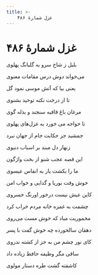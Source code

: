```yaml
---
title: >-
    غزل شمارهٔ ۴۸۶
---
```

# غزل شمارهٔ ۴۸۶

<div class="b" id="bn1"><div class="m1"><p>بلبل ز شاخ سرو به گلبانگ پهلوی</p></div>
<div class="m2"><p>می‌خواند دوش درس مقامات معنوی</p></div></div>
<div class="b" id="bn2"><div class="m1"><p>یعنی بیا که آتش موسی نمود گل</p></div>
<div class="m2"><p>تا از درخت نکته توحید بشنوی</p></div></div>
<div class="b" id="bn3"><div class="m1"><p>مرغان باغ قافیه سنجند و بذله گوی</p></div>
<div class="m2"><p>تا خواجه می خورد به غزل‌های پهلوی</p></div></div>
<div class="b" id="bn4"><div class="m1"><p>جمشید جز حکایت جام از جهان نبرد</p></div>
<div class="m2"><p>زنهار دل مبند بر اسباب دنیوی</p></div></div>
<div class="b" id="bn5"><div class="m1"><p>این قصه عجب شنو از بخت واژگون</p></div>
<div class="m2"><p>ما را بکشت یار به انفاس عیسوی</p></div></div>
<div class="b" id="bn6"><div class="m1"><p>خوش وقت بوریا و گدایی و خواب امن</p></div>
<div class="m2"><p>کاین عیش نیست درخور اورنگ خسروی</p></div></div>
<div class="b" id="bn7"><div class="m1"><p>چشمت به غمزه خانه مردم خراب کرد</p></div>
<div class="m2"><p>مخموریت مباد که خوش مست می‌روی</p></div></div>
<div class="b" id="bn8"><div class="m1"><p>دهقان سالخورده چه خوش گفت با پسر</p></div>
<div class="m2"><p>کای نور چشم من به جز از کشته ندروی</p></div></div>
<div class="b" id="bn9"><div class="m1"><p>ساقی مگر وظیفه حافظ زیاده داد</p></div>
<div class="m2"><p>کاشفته گشت طره دستار مولوی</p></div></div>